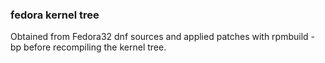 ### fedora kernel tree

Obtained from Fedora32 dnf sources and applied patches with rpmbuild -bp before recompiling the kernel tree.
